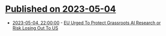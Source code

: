 # [Published on 2023-05-04](index.md)

* [2023-05-04, 22:00:00](https://news.slashdot.org/story/23/05/04/1656206/eu-urged-to-protect-grassroots-ai-research-or-risk-losing-out-to-us?utm_source=rss1.0mainlinkanon&utm_medium=feed) - [EU Urged To Protect Grassroots AI Research or Risk Losing Out To US](https://news.slashdot.org/story/23/05/04/1656206/eu-urged-to-protect-grassroots-ai-research-or-risk-losing-out-to-us?utm_source=rss1.0mainlinkanon&utm_medium=feed)
